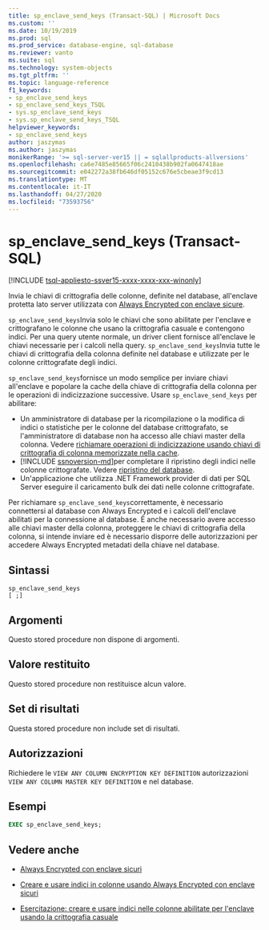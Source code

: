 ```yaml
---
title: sp_enclave_send_keys (Transact-SQL) | Microsoft Docs
ms.custom: ''
ms.date: 10/19/2019
ms.prod: sql
ms.prod_service: database-engine, sql-database
ms.reviewer: vanto
ms.suite: sql
ms.technology: system-objects
ms.tgt_pltfrm: ''
ms.topic: language-reference
f1_keywords:
- sp_enclave_send_keys
- sp_enclave_send_keys_TSQL
- sys.sp_enclave_send_keys
- sys.sp_enclave_send_keys_TSQL
helpviewer_keywords:
- sp_enclave_send_keys
author: jaszymas
ms.author: jaszymas
monikerRange: '>= sql-server-ver15 || = sqlallproducts-allversions'
ms.openlocfilehash: ca6e7485e85665f06c2410438b902fa0647418ae
ms.sourcegitcommit: e042272a38fb646df05152c676e5cbeae3f9cd13
ms.translationtype: MT
ms.contentlocale: it-IT
ms.lasthandoff: 04/27/2020
ms.locfileid: "73593756"
---
```

# <a name="sp_enclave_send_keys-transact-sql"></a>sp_enclave_send_keys (Transact-SQL)
[!INCLUDE [tsql-appliesto-ssver15-xxxx-xxxx-xxx-winonly](../../includes/tsql-appliesto-ssver15-xxxx-xxxx-xxx-winonly.md)]

Invia le chiavi di crittografia delle colonne, definite nel database, all'enclave protetta lato server utilizzata con [Always Encrypted con enclave sicure](../security/encryption/always-encrypted-enclaves.md).

`sp_enclave_send_keys`Invia solo le chiavi che sono abilitate per l'enclave e crittografano le colonne che usano la crittografia casuale e contengono indici. Per una query utente normale, un driver client fornisce all'enclave le chiavi necessarie per i calcoli nella query. `sp_enclave_send_keys`Invia tutte le chiavi di crittografia della colonna definite nel database e utilizzate per le colonne crittografate degli indici. 

`sp_enclave_send_keys`fornisce un modo semplice per inviare chiavi all'enclave e popolare la cache della chiave di crittografia della colonna per le operazioni di indicizzazione successive. Usare `sp_enclave_send_keys` per abilitare:
- Un amministratore di database per la ricompilazione o la modifica di indici o statistiche per le colonne del database crittografato, se l'amministratore di database non ha accesso alle chiavi master della colonna. Vedere [richiamare operazioni di indicizzazione usando chiavi di crittografia di colonna memorizzate nella cache](../security/encryption/always-encrypted-enclaves-create-use-indexes.md#invoke-indexing-operations-using-cached-column-encryption-keys).
- [!INCLUDE [ssnoversion-md](../../includes/ssnoversion-md.md)]per completare il ripristino degli indici nelle colonne crittografate. Vedere [ripristino del database](../security/encryption/always-encrypted-enclaves.md#database-recovery).
- Un'applicazione che utilizza .NET Framework provider di dati per SQL Server eseguire il caricamento bulk dei dati nelle colonne crittografate.

Per richiamare `sp_enclave_send_keys`correttamente, è necessario connettersi al database con Always Encrypted e i calcoli dell'enclave abilitati per la connessione al database. È anche necessario avere accesso alle chiavi master della colonna, proteggere le chiavi di crittografia della colonna, si intende inviare ed è necessario disporre delle autorizzazioni per accedere Always Encrypted metadati della chiave nel database. 

## <a name="syntax"></a>Sintassi  
  
```
sp_enclave_send_keys
[ ;]  
```

## <a name="arguments"></a>Argomenti

Questo stored procedure non dispone di argomenti.

## <a name="return-value"></a>Valore restituito

Questo stored procedure non restituisce alcun valore.
  
## <a name="result-sets"></a>Set di risultati

Questa stored procedure non include set di risultati.
  
## <a name="permissions"></a>Autorizzazioni

 Richiedere le `VIEW ANY COLUMN ENCRYPTION KEY DEFINITION` autorizzazioni `VIEW ANY COLUMN MASTER KEY DEFINITION` e nel database.  
  
## <a name="examples"></a>Esempi  
  
```sql
EXEC sp_enclave_send_keys;  
```

## <a name="see-also"></a>Vedere anche
- [Always Encrypted con enclave sicuri](../security/encryption/always-encrypted-enclaves.md) 
 
- [Creare e usare indici in colonne usando Always Encrypted con enclave sicuri](../security/encryption/always-encrypted-enclaves-create-use-indexes.md)

- [Esercitazione: creare e usare indici nelle colonne abilitate per l'enclave usando la crittografia casuale](../security/tutorial-creating-using-indexes-on-enclave-enabled-columns-using-randomized-encryption.md)
